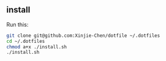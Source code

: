 ## install

Run this:

```sh
git clone git@github.com:Xinjie-Chen/dotfile ~/.dotfiles
cd ~/.dotfiles
chmod a+x ./install.sh
./install.sh
```
